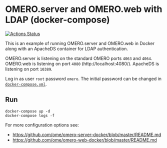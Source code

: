 # OMERO.server and OMERO.web with LDAP (docker-compose)

[![Actions Status](https://github.com/ome/docker-example-omero/workflows/Build/badge.svg)](https://github.com/ome/docker-example-omero/actions)

This is an example of running OMERO.server and OMERO.web in Docker
along with an ApacheDS container for LDAP authentication.

OMERO.server is listening on the standard OMERO ports `4063` and `4064`.
OMERO.web is listening on port `4080` (http://localhost:4080/).
ApacheDS is listening on port `10389`.

Log in as user `root` password `omero`.
The initial password can be changed in [`docker-compose.yml`](docker-compose.yml).

## Run

    docker-compose up -d
    docker-compose logs -f

For more configuration options see:
- https://github.com/ome/omero-server-docker/blob/master/README.md
- https://github.com/ome/omero-web-docker/blob/master/README.md
